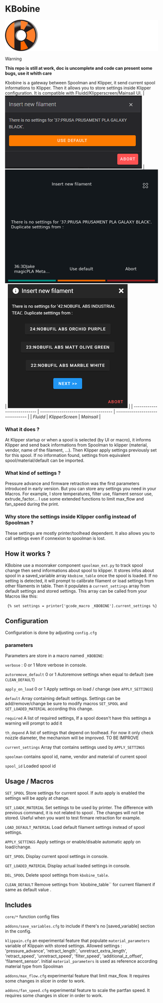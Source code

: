 # KBobine 

![KBobine](./images/kbobine.png)

>[!WARNING] 
**This repo is still at work, doc is uncomplete and code can present some
bugs, use it whith care**

Kbobine is a gateway between Spoolman and Klipper, it send current spool
informations to Klipper. Then it allows you to store settings inside Klipper
configuration.  It is compatible with Fluidd/Klipperscreen/Mainsail UI.
| ![Fluidd](images/fluidd.png) | ![alt text](images/klipperscreen.png) | ![Mainsail](images/mainsail.png) |
| ---------------------------- | ------------------------------------- | -------------------------------- |
| _Fluidd_                      | _KlipperScreen_                       | _Mainsail_                       |

### What it does ?
At Klipper startup or when a spool is selected (by UI or macro), it informs 
Klipper and send back informations from Spoolman to klipper (material, vendor,
name of the filament, ...).
Then Klipper apply settings previously set for this spool. If no information 
found, settings from equivalent spool/material/default can be imported.

### What kind of settings ?
Pressure advance and firmware retraction was the first parameters introduced in 
early version. But you can store any settings you need in your Macros.
For example, I store temperatures, filter use, filament sensor use, extrude_factor...
I use some extended functions to limit max_flow and fan_speed during the print.  

### Why store the settings inside Klipper config instead of Spoolman ?
These settings are mostly printer/toolhead dependent. It also allows you to
call settings even if connexion to spoolman is lost.

## How it works ?
KBobine use a moonraker component ``spoolman_ext.py`` to track spool change then send informations about spool to klipper.
It stores infos about spool in a saved_variable array ``kbobine_table`` once the spool is loaded. If no setting is detected, it will prompt to calibrate filament or load settings from other filaments in table.
Then it populates a ``current_settings`` array from default settings and stored settings. This array can be called from your Macros like this:

```  {% set settings = printer['gcode_macro _KBOBINE'].current_settings %} ```

## Configuration

Configuration is done by adjusting ``config.cfg``
### parameters 

Parameters are store in a macro named ``_KBOBINE``:

``verbose`` : 0 or 1 More verbose in console.

``autoremove_default`` 0 or 1 Autoremove settings when equal to default (see ``CLEAN_DEFAULT``)

``apply_on_load`` 0 or 1 Apply settings on load / change (see ``APPLY_SETTINGS``)

``default`` Array containing default settings. Settings can be add/remove/change be sure to modify macros ``SET_SPOOL`` and ``SET_LOADED_MATERIAL`` according this change.

``required`` A list of required settings, If a spool doesn't have this settings
a warning will prompt to add it

``th_depend`` A list of settings that depend on toolhead. For now it only check nozzle diameter, the mechanism will be improved. TO BE IMPROVE

``current_settings`` Array that contains settings used by ``APPLY_SETTINGS``

``spoolman`` contains spool id, name, vendor and material of current spool

``spool_id`` Loaded spool id

## Usage / Macros

``SET_SPOOL`` Store settings for current spool. If auto apply is enabled
the settings will be apply at change.

``SET_LOAD€_MATERIAL`` Set settings to be used by printer. The difference with
previous command, it is not related to spool . The changes will not be stored.
Useful when you want to test firmare retraction for example.

``LOAD_DEFAULT_MATERIAL`` Load default filament settings instead of spool settings.

``APPLY_SETTINGS`` Apply settings or enable/disable automatic apply on load/change. 

``GET_SPOOL`` Display current spool settings in console.

``GET_LOADED_MATERIAL`` Display actual loaded settings in console.

``DEL_SPOOL`` Delete spool settings from ``kbobine_table``.

``CLEAN_DEFAULT`` Remove settings from `kbobine_table`` for current filament if same as default value .

## Includes

``core/*`` function config files

``addons/save_variables.cfg`` to include if there's no \[saved_variable\] section in the config.

``klippain.cfg`` an experimental feature that populate ``material_parameters`` variable of Klippain with stored settings. Allowed settings : 'pressure_advance', 'retract_length', 'unretract_extra_length', 'retract_speed', 'unretract_speed', 'filter_speed', 'additional_z_offset', 'filament_sensor'. 
Initial ``material_parameters`` is used as reference according material type from Spoolman

``addons/max_flow.cfg`` experimental feature that limit max_flow. It requires some changes in slicer in order to work.

``addons/fan_speed.cfg`` experimental feature to scale the partfan speed. It requires some changes in slicer in order to work.
